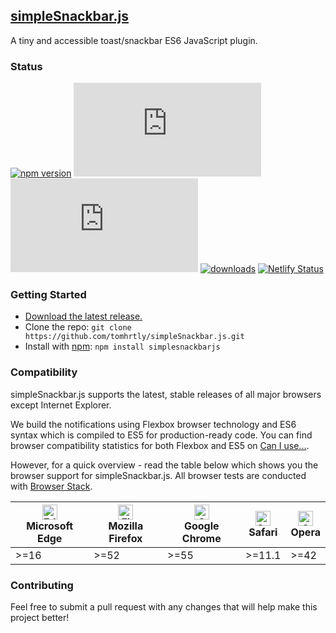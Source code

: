 ## [simpleSnackbar.js](https://simplesnackbar.com)

A tiny and accessible toast/snackbar ES6 JavaScript plugin.

### Status

[![npm version](https://img.shields.io/npm/v/simplesnackbarjs.svg)](https://npmjs.com/package/simplesnackbarjs)
[![CSS gzip size](https://img.badgesize.io/tomhrtly/simpleSnackbar.js/master/dist/simpleSnackbar.min.css?compression=gzip&label=CSS+gzip+size)](https://github.com/tomhrtly/simpleSnackbar.js/tree/master/dist/simpleSnackbar.min.css)
[![JS gzip size](https://img.badgesize.io/tomhrtly/simpleSnackbar.js/master/dist/simpleSnackbar.min.js?compression=gzip&label=JS+gzip+size)](https://github.com/tomhrtly/simpleSnackbar.js/tree/master/dist/simpleSnackbar.min.js)
[![downloads](https://img.shields.io/npm/dm/simplesnackbarjs.svg)](https://npmjs.com/package/simplesnackbarjs)
[![Netlify Status](https://api.netlify.com/api/v1/badges/bae9e38a-d7f0-4bfb-baed-e25ca02385e6/deploy-status)](https://app.netlify.com/sites/flamboyant-swanson-358ad2/deploys)

### Getting Started

* [Download the latest release.](https://github.com/tomhrtly/simplesnackbar.js/archive/v0.1.0.zip)
* Clone the repo: `git clone https://github.com/tomhrtly/simpleSnackbar.js.git`
* Install with [npm](https://www.npmjs.com/): `npm install simplesnackbarjs`

### Compatibility

simpleSnackbar.js supports the latest, stable releases of all major browsers except Internet Explorer.

We build the notifications using Flexbox browser technology and ES6 syntax which is compiled to ES5 for production-ready code. You can find browser compatibility statistics for both Flexbox and ES5 on [Can I use...](https://caniuse.com).

However, for a quick overview - read the table below which shows you the browser support for simpleSnackbar.js. All browser tests are conducted with [Browser Stack](https://browserstack.com).

| [<img src="https://raw.githubusercontent.com/alrra/browser-logos/master/src/edge/edge_48x48.png" alt="Edge" width="24px" height="24px" />](http://godban.github.io/browsers-support-badges/)<br>Microsoft Edge | [<img src="https://raw.githubusercontent.com/alrra/browser-logos/master/src/firefox/firefox_48x48.png" alt="Firefox" width="24px" height="24px" />](http://godban.github.io/browsers-support-badges/)<br>Mozilla Firefox | [<img src="https://raw.githubusercontent.com/alrra/browser-logos/master/src/chrome/chrome_48x48.png" alt="Chrome" width="24px" height="24px" />](http://godban.github.io/browsers-support-badges/)<br>Google Chrome | [<img src="https://raw.githubusercontent.com/alrra/browser-logos/master/src/safari/safari_48x48.png" alt="Safari" width="24px" height="24px" />](http://godban.github.io/browsers-support-badges/)<br>Safari | [<img src="https://raw.githubusercontent.com/alrra/browser-logos/master/src/opera/opera_48x48.png" alt="Opera" width="24px" height="24px" />](http://godban.github.io/browsers-support-badges/)<br>Opera |
| --------- | --------- | --------- | --------- | --------- |
| >=16 | >=52 | >=55 | >=11.1 | >=42 |

### Contributing

Feel free to submit a pull request with any changes that will help make this project better!
